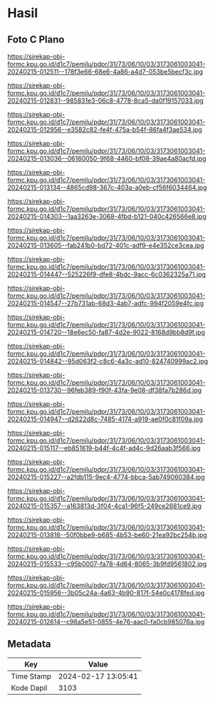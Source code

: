 # Hasil

## Foto C Plano

https://sirekap-obj-formc.kpu.go.id/d1c7/pemilu/pdpr/31/73/06/10/03/3173061003041-20240215-012511--178f3e66-68e6-4a86-a4d7-053be5becf3c.jpg

https://sirekap-obj-formc.kpu.go.id/d1c7/pemilu/pdpr/31/73/06/10/03/3173061003041-20240215-012831--985831e3-06c8-4778-8ca5-da0f19157033.jpg

https://sirekap-obj-formc.kpu.go.id/d1c7/pemilu/pdpr/31/73/06/10/03/3173061003041-20240215-012956--e3582c82-fe4f-475a-b54f-86fa4f3ae534.jpg

https://sirekap-obj-formc.kpu.go.id/d1c7/pemilu/pdpr/31/73/06/10/03/3173061003041-20240215-013036--06160050-9f68-4460-bf08-39ae4a80acfd.jpg

https://sirekap-obj-formc.kpu.go.id/d1c7/pemilu/pdpr/31/73/06/10/03/3173061003041-20240215-013134--4865cd98-367c-403a-a0eb-cf56f6034464.jpg

https://sirekap-obj-formc.kpu.go.id/d1c7/pemilu/pdpr/31/73/06/10/03/3173061003041-20240215-014303--1aa3263e-3068-4fbd-b121-040c426566e8.jpg

https://sirekap-obj-formc.kpu.go.id/d1c7/pemilu/pdpr/31/73/06/10/03/3173061003041-20240215-013605--fab241b0-bd72-401c-adf9-e4e352ce3cea.jpg

https://sirekap-obj-formc.kpu.go.id/d1c7/pemilu/pdpr/31/73/06/10/03/3173061003041-20240215-014447--525226f9-dfe8-4bdc-9acc-6c0362325a71.jpg

https://sirekap-obj-formc.kpu.go.id/d1c7/pemilu/pdpr/31/73/06/10/03/3173061003041-20240215-014547--27b731ab-68d3-4ab7-adfc-994f2059e4fc.jpg

https://sirekap-obj-formc.kpu.go.id/d1c7/pemilu/pdpr/31/73/06/10/03/3173061003041-20240215-014720--18e6ec50-fa87-4d2e-9022-8168d9bb8d9f.jpg

https://sirekap-obj-formc.kpu.go.id/d1c7/pemilu/pdpr/31/73/06/10/03/3173061003041-20240215-014842--95d063f2-c8c6-4a3c-ad10-824740999ac2.jpg

https://sirekap-obj-formc.kpu.go.id/d1c7/pemilu/pdpr/31/73/06/10/03/3173061003041-20240215-013730--96feb389-f90f-43fa-9e08-df38fa7b286d.jpg

https://sirekap-obj-formc.kpu.go.id/d1c7/pemilu/pdpr/31/73/06/10/03/3173061003041-20240215-014947--d2622d8c-7485-4174-a919-ae0f0c81f09a.jpg

https://sirekap-obj-formc.kpu.go.id/d1c7/pemilu/pdpr/31/73/06/10/03/3173061003041-20240215-015117--eb851619-b44f-4c4f-ad4c-9d26aab3f566.jpg

https://sirekap-obj-formc.kpu.go.id/d1c7/pemilu/pdpr/31/73/06/10/03/3173061003041-20240215-015227--a2fdb115-9ec4-4774-bbca-5ab749060384.jpg

https://sirekap-obj-formc.kpu.go.id/d1c7/pemilu/pdpr/31/73/06/10/03/3173061003041-20240215-015357--a163813d-3f04-4ca1-96f5-249ce2681ce9.jpg

https://sirekap-obj-formc.kpu.go.id/d1c7/pemilu/pdpr/31/73/06/10/03/3173061003041-20240215-013818--50f0bbe9-b685-4b53-be60-21ea92bc254b.jpg

https://sirekap-obj-formc.kpu.go.id/d1c7/pemilu/pdpr/31/73/06/10/03/3173061003041-20240215-015533--c95b0007-fa78-4d64-8065-3b9fd9561802.jpg

https://sirekap-obj-formc.kpu.go.id/d1c7/pemilu/pdpr/31/73/06/10/03/3173061003041-20240215-015956--3b05c24a-4a63-4b90-817f-54e0c4178fed.jpg

https://sirekap-obj-formc.kpu.go.id/d1c7/pemilu/pdpr/31/73/06/10/03/3173061003041-20240215-012614--c98a5e51-0855-4e76-aac0-fa0cb985076a.jpg


## Metadata

| Key        | Value               |
| ---------- | ------------------- |
| Time Stamp | 2024-02-17 13:05:41 |
| Kode Dapil | 3103                |



